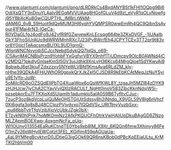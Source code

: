 //www.plantuml.com/plantuml/png/dLRDRkCs4BxdANYB5t1kFHI1OQpg9Bi6OdjXsQTY3nDnuYLAaIv9EGqMVVUAag8HGofGLuV4d9zl_eVyR1qOLvNowfgj95YBbXcKu8GwCQUPTHL_lMBrLtWkM-dAM6G_6vB_59Huot9dQeMUM3HI6yqhYVQMPSR0wwEmRh4QC9QibnSsAvour41FMai4rN3-lGeCa-R0VDaGLfgJ4odFo9J42yfR9fGZwyewKnLEcsqg664te3ZKxDVGF_-1jUAaIbGkY3FhoSjUrAUo9dWRWMnhRXc7J23iPyBWcfEh4JCPYTCEv3TT2pr9t83vor8Y0ijjclTeAqcsmxBU1XL9UD1grnQ-WlsnWNCNvvojbSCJccNebdSdykQQ7IqQs_o69-iC5AvriM4CNBlsPrzn9YohbFYxGgfvrVBYX9nhf1TjUDmcpy9OIcB0AWNd4jCy2MDQ71pkdlyGnlseKmSI5GV3ujJdhk9XnLyH36Kcx64MrgQloe1SdYKwvAj98qbwbJ6et3kjuFZdxzzxySNYeWLVBfd1KmsAva6RLdZM_kly-nHhe39QDkA4FHiUWhOR0gpxkQrXJkZel5CJSD8R9kEbKCAtMeqJzNuYSyiu9E1yYo-JuW-5oMjIcRD9oOZSQdEIIPbTG4XuajWox6oQsWfKWL8Y_tzgaJH5MZI84zDYK9zHJHJcw7jyChA2CYayVvjQXIzRACULf_NgHt0jnoV583ZibcKknNdsjW5i-pzsebkorEu7FTKXqXdSUiamItr1adumklo5aIA0S9B6TyfltvCJuc-7zucP3oz8kdVcpLuiQuMeOHSTGjUjtSdssy8h2iNndq_X9VGL59V8lg6nVhcf0Xi6ggfa3q8sBJ48CClpzPVjvdvxo7lQQdVSv_URtTtnyVuzbSxx-_pu66bbTvlrTfqVzjbXjoVcUbkJZgk0bX-ETzvkN0hlPnk7hqMKOmiNz2AfkPKQUCFhOtrkVwHAliUpDkuBAgGD6ZNzgMLZApmBOEXwp-4oxgmNcFa_pUq-Wl1OUnv013554EaRuKCtndTE0Ybs9xb8lM_X9Xr_6KQGn6fmw3Xhinyy86FeO1mZy26pWHyIEWCqtzt3FEL_KGifjm459pAGUaUa-_4aL9YMfegBcvktvrD0JDtieG3jgGOk69QR6nsKBob0dPBcKpEEiaULtu_KrMTKl2hbVm00
